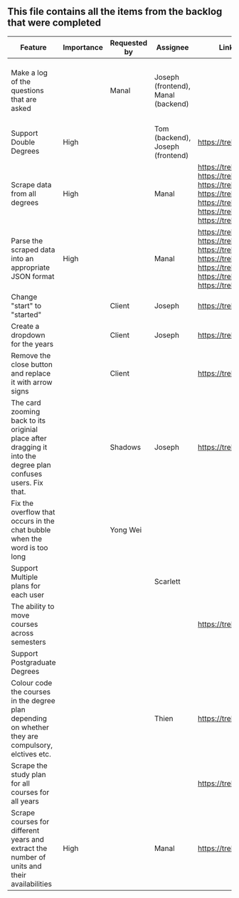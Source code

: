 ## This file contains all the items from the backlog that were completed

Feature | Importance | Requested by | Assignee | Link to Trello Card | Comments
--- | --- | --- | --- | --- | ---
Make a log of the questions that are asked | | Manal | Joseph (frontend), Manal (backend)| |This is a feature that is present by default through Google Hummingbird
Support Double Degrees | High | | Tom (backend), Joseph (frontend) | https://trello.com/c/XkKu7Pwm |  
Scrape data from all degrees | High | | Manal | https://trello.com/c/jmmV6eCJ, https://trello.com/c/yF19knzr, https://trello.com/c/LOu2XH6g, https://trello.com/c/LIPv5gvS, https://trello.com/c/vJeqP5P2, https://trello.com/c/YuagIYaW, https://trello.com/c/R39j2Yry | Broken down by college because that is how it was done
Parse the scraped data into an appropriate JSON format | High | | Manal | https://trello.com/c/jmmV6eCJ, https://trello.com/c/yF19knzr, https://trello.com/c/LOu2XH6g, https://trello.com/c/LIPv5gvS, https://trello.com/c/vJeqP5P2, https://trello.com/c/YuagIYaW, https://trello.com/c/R39j2Yry | Broken down by college because that is how it was done
Change "start" to "started" |  | Client | Joseph | https://trello.com/c/7mxap6j7 |
Create a dropdown for the years |  | Client | Joseph | https://trello.com/c/7mxap6j7 |
Remove the close button and replace it with arrow signs | | Client | | https://trello.com/c/7mxap6j7 | 
The card zooming back to its originial place after dragging it into the degree plan confuses users. Fix that. | | Shadows | Joseph | https://trello.com/c/7mxap6j7 |
Fix the overflow that occurs in the chat bubble when the word is too long | | Yong Wei | | | 
Support Multiple plans for each user | | | Scarlett | |
The ability to move courses across semesters | | | | https://trello.com/c/fqa2rD1L | 
Support Postgraduate Degrees | | | | |  
Colour code the courses in the degree plan depending on whether they are compulsory, elctives etc. | | | Thien | https://trello.com/c/PuxYMCZL |
Scrape the study plan for all courses for all years | | |  | https://trello.com/c/roe3hxBs |
Scrape courses for different years and extract the number of units and their availabilities | High |  | Manal | https://trello.com/c/a0ERF25f |  


